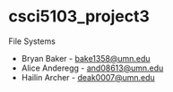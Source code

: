 # csci5103_project3
File Systems

- Bryan Baker - bake1358@umn.edu
- Alice Anderegg - and08613@umn.edu
- Hailin Archer - deak0007@umn.edu
